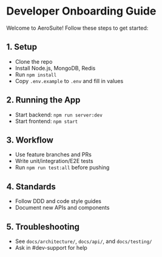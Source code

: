 # Developer Onboarding Guide

Welcome to AeroSuite! Follow these steps to get started:

## 1. Setup
- Clone the repo
- Install Node.js, MongoDB, Redis
- Run `npm install`
- Copy `.env.example` to `.env` and fill in values

## 2. Running the App
- Start backend: `npm run server:dev`
- Start frontend: `npm start`

## 3. Workflow
- Use feature branches and PRs
- Write unit/integration/E2E tests
- Run `npm run test:all` before pushing

## 4. Standards
- Follow DDD and code style guides
- Document new APIs and components

## 5. Troubleshooting
- See `docs/architecture/`, `docs/api/`, and `docs/testing/`
- Ask in #dev-support for help 